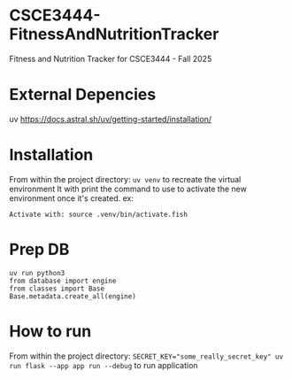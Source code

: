 # CSCE3444-FitnessAndNutritionTracker

Fitness and Nutrition Tracker for CSCE3444 - Fall 2025

# External Depencies
uv https://docs.astral.sh/uv/getting-started/installation/

# Installation
From within the project directory:
`uv venv` to recreate the virtual environment
It with print the command to use to activate the new environment once it's created. ex: 
```
Activate with: source .venv/bin/activate.fish
```

# Prep DB
```
uv run python3
from database import engine
from classes import Base
Base.metadata.create_all(engine)
```

# How to run
From within the project directory:
`SECRET_KEY="some_really_secret_key" uv run flask --app app run --debug` to run application
